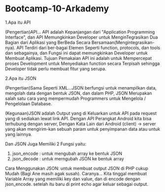 # Bootcamp-10-Arkademy


1.Apa itu API


(Pengertian)API... API adalah Kepanjangan dari "Application Programming Interface", dan API  Memungkinkan Developer untuk MenginTegrasikan Dua Bagian dari Aplikasi yang BerBeda Secara Bersamaan(Mengintegrasikan-nya). API Terdiri dari ber-bagai Elemen Seperti function, protocols, dan tools dan sebagainya, dan Fungsi ini dapat memungkinkan Developer untuk Membuat Aplikasi. Tujuan Pemakaian API ini adalah untuk Mempercepat proses Development untuk Menyediakan function secara Terpisah sehingga Developer tidak perlu membuat fitur yang serupa.

2.Apa itu JSON

(Pengertian)Sama Seperti XML...JSON berfungsi untuk menampilkan data, mengolah data dengan bentuk JSON, dan dalam PHP, JSON Merupakan salah satu cara yang mempermudah Programmers untuk Mengelola / Pengelolaan Database.

(Kegunaan)JSON adalah Output yang di Keluarkan untuk API pada request yang di sediakan lewat link API. Dengan API Perangkat Android kita bisa terhubung dengan server, Dengan Kata Lain dari Android (client) -> server yang akan mengirim-kan sebuah param untuk penyimpanan data atau untuk yang lainnya.

Dan JSON Juga Memiliki 2 Fungsi yaitu:
1. json_encode : untuk mengubah array ke bentuk JSON
2. json_decode : untuk merngubah JSON ke bentuk array

Cara Menggunakan JSON:
untuk membuat output JSON di PHP cukup Mudah (Bagi Ane masih agak susah). Caranya... Kita tinggal membuat Variable Array yang memiliki key dan value, dan di encode dengan json_encode. setelah itu baru di print echo agar keluar sebagai output.
